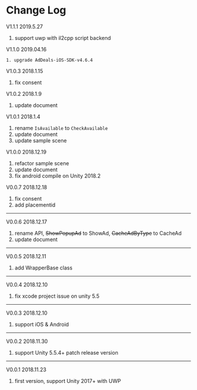 # Change Log

V1.1.1 2019.5.27

1. support uwp with il2cpp script backend

V1.1.0 2019.04.16

 	1. upgrade AdDeals-iOS-SDK-v4.6.4 

V1.0.3 2018.1.15

1. fix consent

V1.0.2 2018.1.9

1. update document

V1.0.1 2018.1.4

1. rename `IsAvailable` to `CheckAvailable`
2. update document
3. update sample scene

V1.0.0 2018.12.19

1. refactor sample scene
2. update document
3. fix android compile on Unity 2018.2

V0.0.7 2018.12.18

1. fix consent
2. add placementid

---
V0.0.6 2018.12.17

1. rename API, ~~ShowPopupAd~~ to ShowAd, ~~CacheAdByType~~ to CacheAd
2. update document

---
V0.0.5 2018.12.11

1. add WrapperBase class

---
V0.0.4 2018.12.10

1. fix xcode project issue on unity 5.5

---
V0.0.3 2018.12.10

1. support iOS & Android

---
V0.0.2 2018.11.30

1. support Unity 5.5.4+ patch release version

---
V0.0.1 2018.11.23

1. first version, support Unity 2017+ with UWP
